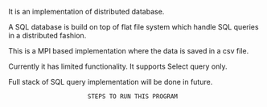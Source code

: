 It is an implementation of distributed database.

A SQL database is build on top of flat file system which handle SQL queries in a distributed fashion.

This is a MPI based implementation where the data is saved in a csv file.

Currently it has limited functionality. It supports Select query only.

Full stack of SQL query implementation will be done in future.

                          STEPS TO RUN THIS PROGRAM
                          
  
 
